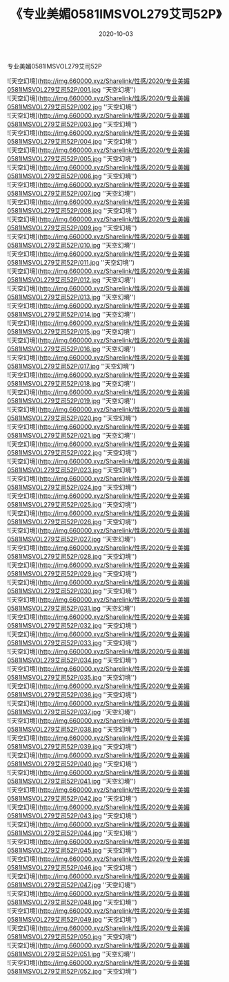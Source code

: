 ﻿---
layout: post
title:  《专业美媚0581IMSVOL279艾司52P》
date:   2020-10-03
img: http://img.660000.xyz/Sharelink/性感/2020/专业美媚0581IMSVOL279艾司52P/000.jpg
categories: [美女, 性感, 泳衣]
---

专业美媚0581IMSVOL279艾司52P



![天空幻境](http://img.660000.xyz/Sharelink/性感/2020/专业美媚0581IMSVOL279艾司52P/001.jpg ''天空幻境'') <br>
![天空幻境](http://img.660000.xyz/Sharelink/性感/2020/专业美媚0581IMSVOL279艾司52P/002.jpg ''天空幻境'') <br>
![天空幻境](http://img.660000.xyz/Sharelink/性感/2020/专业美媚0581IMSVOL279艾司52P/003.jpg ''天空幻境'') <br>
![天空幻境](http://img.660000.xyz/Sharelink/性感/2020/专业美媚0581IMSVOL279艾司52P/004.jpg ''天空幻境'') <br>
![天空幻境](http://img.660000.xyz/Sharelink/性感/2020/专业美媚0581IMSVOL279艾司52P/005.jpg ''天空幻境'') <br>
![天空幻境](http://img.660000.xyz/Sharelink/性感/2020/专业美媚0581IMSVOL279艾司52P/006.jpg ''天空幻境'') <br>
![天空幻境](http://img.660000.xyz/Sharelink/性感/2020/专业美媚0581IMSVOL279艾司52P/007.jpg ''天空幻境'') <br>
![天空幻境](http://img.660000.xyz/Sharelink/性感/2020/专业美媚0581IMSVOL279艾司52P/008.jpg ''天空幻境'') <br>
![天空幻境](http://img.660000.xyz/Sharelink/性感/2020/专业美媚0581IMSVOL279艾司52P/009.jpg ''天空幻境'') <br>
![天空幻境](http://img.660000.xyz/Sharelink/性感/2020/专业美媚0581IMSVOL279艾司52P/010.jpg ''天空幻境'') <br>
![天空幻境](http://img.660000.xyz/Sharelink/性感/2020/专业美媚0581IMSVOL279艾司52P/011.jpg ''天空幻境'') <br>
![天空幻境](http://img.660000.xyz/Sharelink/性感/2020/专业美媚0581IMSVOL279艾司52P/012.jpg ''天空幻境'') <br>
![天空幻境](http://img.660000.xyz/Sharelink/性感/2020/专业美媚0581IMSVOL279艾司52P/013.jpg ''天空幻境'') <br>
![天空幻境](http://img.660000.xyz/Sharelink/性感/2020/专业美媚0581IMSVOL279艾司52P/014.jpg ''天空幻境'') <br>
![天空幻境](http://img.660000.xyz/Sharelink/性感/2020/专业美媚0581IMSVOL279艾司52P/015.jpg ''天空幻境'') <br>
![天空幻境](http://img.660000.xyz/Sharelink/性感/2020/专业美媚0581IMSVOL279艾司52P/016.jpg ''天空幻境'') <br>
![天空幻境](http://img.660000.xyz/Sharelink/性感/2020/专业美媚0581IMSVOL279艾司52P/017.jpg ''天空幻境'') <br>
![天空幻境](http://img.660000.xyz/Sharelink/性感/2020/专业美媚0581IMSVOL279艾司52P/018.jpg ''天空幻境'') <br>
![天空幻境](http://img.660000.xyz/Sharelink/性感/2020/专业美媚0581IMSVOL279艾司52P/019.jpg ''天空幻境'') <br>
![天空幻境](http://img.660000.xyz/Sharelink/性感/2020/专业美媚0581IMSVOL279艾司52P/020.jpg ''天空幻境'') <br>
![天空幻境](http://img.660000.xyz/Sharelink/性感/2020/专业美媚0581IMSVOL279艾司52P/021.jpg ''天空幻境'') <br>
![天空幻境](http://img.660000.xyz/Sharelink/性感/2020/专业美媚0581IMSVOL279艾司52P/022.jpg ''天空幻境'') <br>
![天空幻境](http://img.660000.xyz/Sharelink/性感/2020/专业美媚0581IMSVOL279艾司52P/023.jpg ''天空幻境'') <br>
![天空幻境](http://img.660000.xyz/Sharelink/性感/2020/专业美媚0581IMSVOL279艾司52P/024.jpg ''天空幻境'') <br>
![天空幻境](http://img.660000.xyz/Sharelink/性感/2020/专业美媚0581IMSVOL279艾司52P/025.jpg ''天空幻境'') <br>
![天空幻境](http://img.660000.xyz/Sharelink/性感/2020/专业美媚0581IMSVOL279艾司52P/026.jpg ''天空幻境'') <br>
![天空幻境](http://img.660000.xyz/Sharelink/性感/2020/专业美媚0581IMSVOL279艾司52P/027.jpg ''天空幻境'') <br>
![天空幻境](http://img.660000.xyz/Sharelink/性感/2020/专业美媚0581IMSVOL279艾司52P/028.jpg ''天空幻境'') <br>
![天空幻境](http://img.660000.xyz/Sharelink/性感/2020/专业美媚0581IMSVOL279艾司52P/029.jpg ''天空幻境'') <br>
![天空幻境](http://img.660000.xyz/Sharelink/性感/2020/专业美媚0581IMSVOL279艾司52P/030.jpg ''天空幻境'') <br>
![天空幻境](http://img.660000.xyz/Sharelink/性感/2020/专业美媚0581IMSVOL279艾司52P/031.jpg ''天空幻境'') <br>
![天空幻境](http://img.660000.xyz/Sharelink/性感/2020/专业美媚0581IMSVOL279艾司52P/032.jpg ''天空幻境'') <br>
![天空幻境](http://img.660000.xyz/Sharelink/性感/2020/专业美媚0581IMSVOL279艾司52P/033.jpg ''天空幻境'') <br>
![天空幻境](http://img.660000.xyz/Sharelink/性感/2020/专业美媚0581IMSVOL279艾司52P/034.jpg ''天空幻境'') <br>
![天空幻境](http://img.660000.xyz/Sharelink/性感/2020/专业美媚0581IMSVOL279艾司52P/035.jpg ''天空幻境'') <br>
![天空幻境](http://img.660000.xyz/Sharelink/性感/2020/专业美媚0581IMSVOL279艾司52P/036.jpg ''天空幻境'') <br>
![天空幻境](http://img.660000.xyz/Sharelink/性感/2020/专业美媚0581IMSVOL279艾司52P/037.jpg ''天空幻境'') <br>
![天空幻境](http://img.660000.xyz/Sharelink/性感/2020/专业美媚0581IMSVOL279艾司52P/038.jpg ''天空幻境'') <br>
![天空幻境](http://img.660000.xyz/Sharelink/性感/2020/专业美媚0581IMSVOL279艾司52P/039.jpg ''天空幻境'') <br>
![天空幻境](http://img.660000.xyz/Sharelink/性感/2020/专业美媚0581IMSVOL279艾司52P/040.jpg ''天空幻境'') <br>
![天空幻境](http://img.660000.xyz/Sharelink/性感/2020/专业美媚0581IMSVOL279艾司52P/041.jpg ''天空幻境'') <br>
![天空幻境](http://img.660000.xyz/Sharelink/性感/2020/专业美媚0581IMSVOL279艾司52P/042.jpg ''天空幻境'') <br>
![天空幻境](http://img.660000.xyz/Sharelink/性感/2020/专业美媚0581IMSVOL279艾司52P/043.jpg ''天空幻境'') <br>
![天空幻境](http://img.660000.xyz/Sharelink/性感/2020/专业美媚0581IMSVOL279艾司52P/044.jpg ''天空幻境'') <br>
![天空幻境](http://img.660000.xyz/Sharelink/性感/2020/专业美媚0581IMSVOL279艾司52P/045.jpg ''天空幻境'') <br>
![天空幻境](http://img.660000.xyz/Sharelink/性感/2020/专业美媚0581IMSVOL279艾司52P/046.jpg ''天空幻境'') <br>
![天空幻境](http://img.660000.xyz/Sharelink/性感/2020/专业美媚0581IMSVOL279艾司52P/047.jpg ''天空幻境'') <br>
![天空幻境](http://img.660000.xyz/Sharelink/性感/2020/专业美媚0581IMSVOL279艾司52P/048.jpg ''天空幻境'') <br>
![天空幻境](http://img.660000.xyz/Sharelink/性感/2020/专业美媚0581IMSVOL279艾司52P/049.jpg ''天空幻境'') <br>
![天空幻境](http://img.660000.xyz/Sharelink/性感/2020/专业美媚0581IMSVOL279艾司52P/050.jpg ''天空幻境'') <br>
![天空幻境](http://img.660000.xyz/Sharelink/性感/2020/专业美媚0581IMSVOL279艾司52P/051.jpg ''天空幻境'') <br>
![天空幻境](http://img.660000.xyz/Sharelink/性感/2020/专业美媚0581IMSVOL279艾司52P/052.jpg ''天空幻境'') <br>